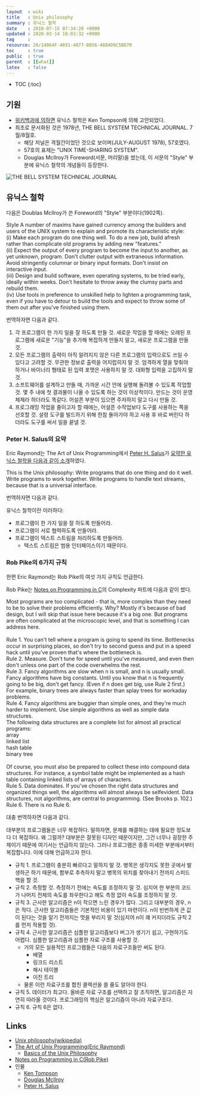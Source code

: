 ```yaml
---
layout  : wiki
title   : Unix philosophy
summary : 유닉스 철학
date    : 2018-07-15 07:34:20 +0900
updated : 2020-03-14 18:03:32 +0900
tag     : 
resource: 20/14864F-4691-4877-B856-4884D9C5BD70
toc     : true
public  : true
parent  : [[what]]
latex   : false
---
```

* TOC
{:toc}

## 기원

* [위키백과에 의하면](https://en.wikipedia.org/wiki/Unix_philosophy )
유닉스 철학은 Ken Tompson에 의해 고안되었다.
* 최초로 문서화된 것은 1978년, THE BELL SYSTEM TECHNICAL JOURNAL. 7월/8월호.
    * 해당 저널은 격월간이었던 것으로 보이며(JULY-AUGUST 1978), 57호였다.
    * 57호의 표제는 "UNIX TIME-SHARING SYSTEM".
    * Douglas McIlroy가 Foreword(서문, 머리말)을 썼는데, 이 서문의 "Style" 부분에 유닉스 철학의 개념들이 등장한다.

![THE BELL SYSTEM TECHNICAL JOURNAL]( /resource/wiki/Unix-philosophy/42728954-3538fff4-8803-11e8-88ad-aa2f297773f5.png )

## 유닉스 철학

다음은 Doublas McIlroy가 쓴 Foreword의 "Style" 부분이다(1902쪽).

>
Style
A number of maxims have gained currency among the builders and users of the UNIX system to explain and promote its characteristic style:  
(i) Make each program do one thing well. To do a new job, build afresh rather than complicate old programs by adding new "features."  
(ii) Expect the output of every program to become the input to another, as yet unknown, program. Don't clutter output with extraneous information. Avoid stringently columnar or binary input formats. Don't insist on interactive input.  
(iii) Design and build software, even operating systems, to be tried early, ideally within weeks. Don't hesitate to throw away the clumsy parts and rebuild them.  
(iv) Use tools in preference to unskilled help to lighten a programming task, even if you have to detour to build the tools and expect to throw some of them out after you've finished using them.  

번역하자면 다음과 같다.

1. 각 프로그램이 한 가지 일을 잘 하도록 만들 것. 새로운 작업을 할 때에는 오래된 프로그램에 새로운 "기능"을 추가해 복잡하게 만들지 말고, 새로운 프로그램을 만들 것.
2. 모든 프로그램의 출력이 아직 알려지지 않은 다른 프로그램의 입력으로도 쓰일 수 있다고 고려할 것. 무관한 정보로 출력을 어지럽히지 말 것. 엄격하게 열을 맞춰야 하거나 바이너리 형태로 된 입력 포맷은 사용하지 말 것. 대화형 입력을 고집하지 말 것.
3. 소프트웨어를 설계하고 만들 때, 가까운 시간 안에 실행해 돌려볼 수 있도록 작업할 것. 몇 주 내에 첫 결과물이 나올 수 있도록 하는 것이 이상적이다. 만드는 것이 운영체제라 하더라도 똑같다. 어설픈 부분이 있으면 주저하지 말고 다시 만들 것.
4. 프로그래밍 작업을 줄이고자 할 때에는, 어설픈 수작업보다 도구를 사용하는 쪽을 선호할 것. 설령 도구를 빌드하기 위해 한참 돌아가야 하고 사용 후 바로 버린다 하더라도 도구를 써서 일을 끝낼 것.

### Peter H. Salus의 요약

Eric Raymond는 The Art of Unix Programming에서
[Peter H. Salus](https://en.wikipedia.org/wiki/Peter_H._Salus )가 [요약한 유닉스 철학을 다음과 같이 소개](http://www.catb.org/~esr/writings/taoup/html/ch01s06.html )하였다.

>
This is the Unix philosophy: Write programs that do one thing and do it well. Write programs to work together. Write programs to handle text streams, because that is a universal interface.

번역하자면 다음과 같다.

>
유닉스 철학이란 이러하다:
* 프로그램이 한 가지 일을 잘 하도록 만들어라.
* 프로그램이 서로 협력하도록 만들어라.
* 프로그램이 텍스트 스트림을 처리하도록 만들어라.
    * 텍스트 스트림은 범용 인터페이스이기 때문이다.

### Rob Pike의 6가지 규칙

한편 Eric Raymond는 Rob Pike의 여섯 가지 규칙도 언급한다.

Rob Pike는 [Notes on Programming in C](http://www.lysator.liu.se/c/pikestyle.html )의 Complexity 파트에 다음과 같이 썼다.

>
Most programs are too complicated - that is, more complex than they need to be to solve their problems efficiently.  Why? Mostly it's because of bad design, but I will skip that issue here because it's a big one.  But programs are often complicated at the microscopic level, and that is something I can address here.  
<br/>
Rule 1.  You can't tell where a program is going to spend its time.  Bottlenecks occur in surprising places, so don't try to second guess and put in a speed hack until you've proven that's where the bottleneck is.
<br/>
Rule 2.  Measure.  Don't tune for speed until you've measured, and even then don't unless one part of the code overwhelms the rest.
<br/>
      Rule 3.  Fancy algorithms are slow when n is small, and n is usually small.  Fancy algorithms have big constants. Until you know that n is frequently going to be big, don't get fancy.  (Even if n does get big, use Rule 2 first.)   For example, binary trees are always faster than splay trees for workaday problems.
<br/>
Rule 4.  Fancy algorithms are buggier than simple ones, and they're much harder to implement.  Use simple algorithms as well as simple data structures.
<br/>
The following data structures are a complete list for almost all practical programs:
<br/>
array  
linked list  
hash table  
binary tree  
<br/>
Of course, you must also be prepared to collect these into compound data structures.  For instance, a symbol table might be implemented as a hash table containing linked lists of arrays of characters.
<br/>
Rule 5.  Data dominates.  If you've chosen the right data structures and organized things well, the algorithms will almost always be self­evident.  Data structures, not algorithms, are central to programming.  (See Brooks p. 102.)
<br/>
Rule 6.  There is no Rule 6.

대충 번역하자면 다음과 같다.

>
대부분의 프로그램들은 너무 복잡하다. 말하자면, 문제를 해결하는 데에 필요한 정도보다 더 복잡하다.
왜 그럴까? 대부분은 잘못된 디자인 때문이지만, 그건 너무나 굉장한 주제이기 때문에 여기서는 언급하지 않는다.
그러나 프로그램은 종종 미세한 부분에서부터 복잡합니다. 이에 대해 언급하고자 한다.
<br/>
* 규칙 1. 프로그램이 충분히 빠르다고 말하지 말 것. 병목은 생각지도 못한 곳에서 발생하곤 하기 때문에, 함부로 추측하지 말고 병목의 위치를 찾아내기 전까지 스피드 핵을 할 것.
* 규칙 2. 측정할 것. 측정하기 전에는 속도를 조정하지 말 것. 심지어 한 부분의 코드가 나머지 전체의 속도를 좌우한다고 해도 측정 없이 속도를 조정하지 말 것.
* 규칙 3. 근사한 알고리즘은 n이 작으면 느린 경우가 많다. 그리고 대부분의 경우, n은 작다. 근사한 알고리즘들은 기본적인 비용이 있기 마련이다. n이 빈번하게 큰 값이 된다는 것을 알기 전까지는 멋을 부리지 말 것(심지어 n이 꽤 커지더라도 규칙 2를 먼저 적용할 것).
* 규칙 4. 근사한 알고리즘은 심플한 알고리즘보다 버그가 생기기 쉽고, 구현하기도 어렵다. 심플한 알고리즘과 심플한 자료 구조를 사용할 것.
    * 거의 모든 실용적인 프로그램들은 다음의 자료구조들만 써도 된다.
        * 배열
        * 링크드 리스트
        * 해시 테이블
        * 이진 트리
    * 물론 이런 자료구조를 합친 콜렉션을 쓸 줄도 알아야 한다.
* 규칙 5. 데이터가 최고다. 올바른 자료 구조를 선택하고 잘 조직하면, 알고리즘은 자연히 따라올 것이다. 프로그래밍의 핵심은 알고리즘이 아니라 자료구조다.
* 규칙 6. 규칙 6은 없다.

## Links

* [Unix philosophy(wikipedia)](https://en.wikipedia.org/wiki/Unix_philosophy )
* [The Art of Unix Programming(Eric Raymond)](http://www.catb.org/~esr/writings/taoup/html/index.html )
    * [Basics of the Unix Philosophy](http://www.catb.org/~esr/writings/taoup/html/ch01s06.html )
* [Notes on Programming in C(Rob Pike)](http://www.lysator.liu.se/c/pikestyle.html )
* 인물
    * [Ken Tompson](https://en.wikipedia.org/wiki/Ken_Thompson )
    * [Douglas McIlroy](https://en.wikipedia.org/wiki/Douglas_McIlroy )
    * [Peter H. Salus](https://en.wikipedia.org/wiki/Peter_H._Salus )



